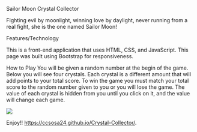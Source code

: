 Sailor Moon Crystal Collector

Fighting evil by moonlight, winning love by daylight, never running from a real fight, she is the one named Sailor Moon!


Features/Technology

This is a front-end application that uses HTML, CSS, and JavaScript.
This page was built using Bootstrap for responsiveness. 

How to Play
You will be given a random number at the begin of the game. Below you will see four crystals. Each crystal is a different amount that will add points to your total score. To win the game you must match your total score to the random number given to you or you will lose the game. The value of each crystal is hidden from you until you click on it, and the value will change each game.


  ![](./imgs/crystalcollector.gif)
  
  
  Enjoy!! https://ccsosa24.github.io/Crystal-Collector/.
